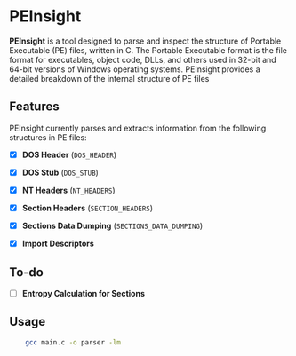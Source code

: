 # PEInsight

**PEInsight** is a tool designed to parse and inspect the structure of Portable Executable (PE) files, written in C. The Portable Executable format is the file format for executables, object code, DLLs, and others used in 32-bit and 64-bit versions of Windows operating systems. PEInsight provides a detailed breakdown of the internal structure of PE files

## Features

PEInsight currently parses and extracts information from the following structures in PE files:

- [X] **DOS Header** (`DOS_HEADER`)  
  
- [X] **DOS Stub** (`DOS_STUB`)  

- [X] **NT Headers** (`NT_HEADERS`)  

- [X] **Section Headers** (`SECTION_HEADERS`)  

- [X] **Sections Data Dumping** (`SECTIONS_DATA_DUMPING`)  

- [X] **Import Descriptors**  

## To-do

- [ ] **Entropy Calculation for Sections**  

## Usage
```bash
    gcc main.c -o parser -lm
```
